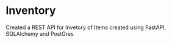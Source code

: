 # Inventory

Created a REST API for Invetory of Items created using FastAPI, SQLAlchemy and PostGres